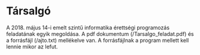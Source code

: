 # Társalgó
 A 2018. május 14-i emelt szintű informatika érettségi programozás feladatának egyik megoldása.
A pdf dokumentum (/Tarsalgo_feladat.pdf) és a forrásfájl (/ajto.txt) mellékelve van.
A forrásfájlnak a program mellett kell lennie mikor az lefut.
